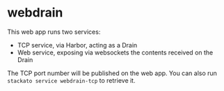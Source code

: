 webdrain
========

This web app runs two services:

  * TCP service, via Harbor, acting as a Drain
  * Web service, exposing via websockets the contents received on the Drain

The TCP port number will be published on the web app. You can also run
`stackato service webdrain-tcp` to retrieve it.
